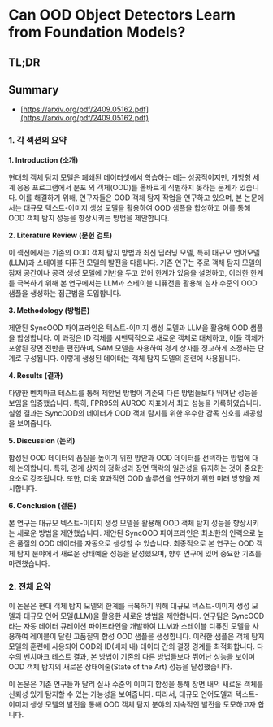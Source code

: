 # Can OOD Object Detectors Learn from Foundation Models?
## TL;DR
## Summary
- [https://arxiv.org/pdf/2409.05162.pdf](https://arxiv.org/pdf/2409.05162.pdf)

### 1. 각 섹션의 요약

**1. Introduction (소개)**

현대의 객체 탐지 모델은 폐쇄된 데이터셋에서 학습하는 데는 성공적이지만, 개방형 세계 응용 프로그램에서 분포 외 객체(OOD)를 올바르게 식별하지 못하는 문제가 있습니다. 이를 해결하기 위해, 연구자들은 OOD 객체 탐지 작업을 연구하고 있으며, 본 논문에서는 대규모 텍스트-이미지 생성 모델을 활용하여 OOD 샘플을 합성하고 이를 통해 OOD 객체 탐지 성능을 향상시키는 방법을 제안합니다.

**2. Literature Review (문헌 검토)**

이 섹션에서는 기존의 OOD 객체 탐지 방법과 최신 딥러닝 모델, 특히 대규모 언어모델(LLM)과 스테이블 디퓨전 모델의 발전을 다룹니다. 기존 연구는 주로 객체 탐지 모델의 잠재 공간이나 공격 생성 모델에 기반을 두고 있어 한계가 있음을 설명하고, 이러한 한계를 극복하기 위해 본 연구에서는 LLM과 스테이블 디퓨전을 활용해 실사 수준의 OOD 샘플을 생성하는 접근법을 도입합니다.

**3. Methodology (방법론)**

제안된 SyncOOD 파이프라인은 텍스트-이미지 생성 모델과 LLM을 활용해 OOD 샘플을 합성합니다. 이 과정은 ID 객체를 시맨틱적으로 새로운 객체로 대체하고, 이들 객체가 포함된 장면 전반을 편집하며, SAM 모델을 사용하여 경계 상자를 정교하게 조정하는 단계로 구성됩니다. 이렇게 생성된 데이터는 객체 탐지 모델의 훈련에 사용됩니다.

**4. Results (결과)**

다양한 벤치마크 테스트를 통해 제안된 방법이 기존의 다른 방법들보다 뛰어난 성능을 보임을 입증했습니다. 특히, FPR95와 AUROC 지표에서 최고 성능을 기록하였습니다. 실험 결과는 SyncOOD의 데이터가 OOD 객체 탐지를 위한 우수한 감독 신호를 제공함을 보여줍니다.

**5. Discussion (논의)**

합성된 OOD 데이터의 품질을 높이기 위한 방안과 OOD 데이터를 선택하는 방법에 대해 논의합니다. 특히, 경계 상자의 정확성과 장면 맥락의 일관성을 유지하는 것이 중요한 요소로 강조됩니다. 또한, 더욱 효과적인 OOD 솔루션을 연구하기 위한 미래 방향을 제시합니다.

**6. Conclusion (결론)**

본 연구는 대규모 텍스트-이미지 생성 모델을 활용해 OOD 객체 탐지 성능을 향상시키는 새로운 방법을 제안했습니다. 제안된 SyncOOD 파이프라인은 최소한의 인력으로 높은 품질의 OOD 데이터를 자동으로 생성할 수 있습니다. 최종적으로 본 연구는 OOD 객체 탐지 분야에서 새로운 상태예술 성능을 달성했으며, 향후 연구에 있어 중요한 기초를 마련했습니다.

### 2. 전체 요약

이 논문은 현대 객체 탐지 모델의 한계를 극복하기 위해 대규모 텍스트-이미지 생성 모델과 대규모 언어 모델(LLM)을 활용한 새로운 방법을 제안합니다. 연구팀은 SyncOOD라는 자동 데이터 큐레이션 파이프라인을 개발하여 LLM과 스테이블 디퓨전 모델을 사용하여 레이블이 달린 고품질의 합성 OOD 샘플을 생성합니다. 이러한 샘플은 객체 탐지 모델의 훈련에 사용되어 OOD와 ID(배치 내) 데이터 간의 결정 경계를 최적화합니다. 다수의 벤치마크 테스트 결과, 본 방법이 기존의 다른 방법들보다 뛰어난 성능을 보이며 OOD 객체 탐지의 새로운 상태예술(State of the Art) 성능을 달성했습니다.

이 논문은 기존 연구들과 달리 실사 수준의 이미지 합성을 통해 장면 내의 새로운 객체를 신뢰성 있게 탐지할 수 있는 가능성을 보여줍니다. 따라서, 대규모 언어모델과 텍스트-이미지 생성 모델의 발전을 통해 OOD 객체 탐지 분야의 지속적인 발전을 도모하고자 합니다.